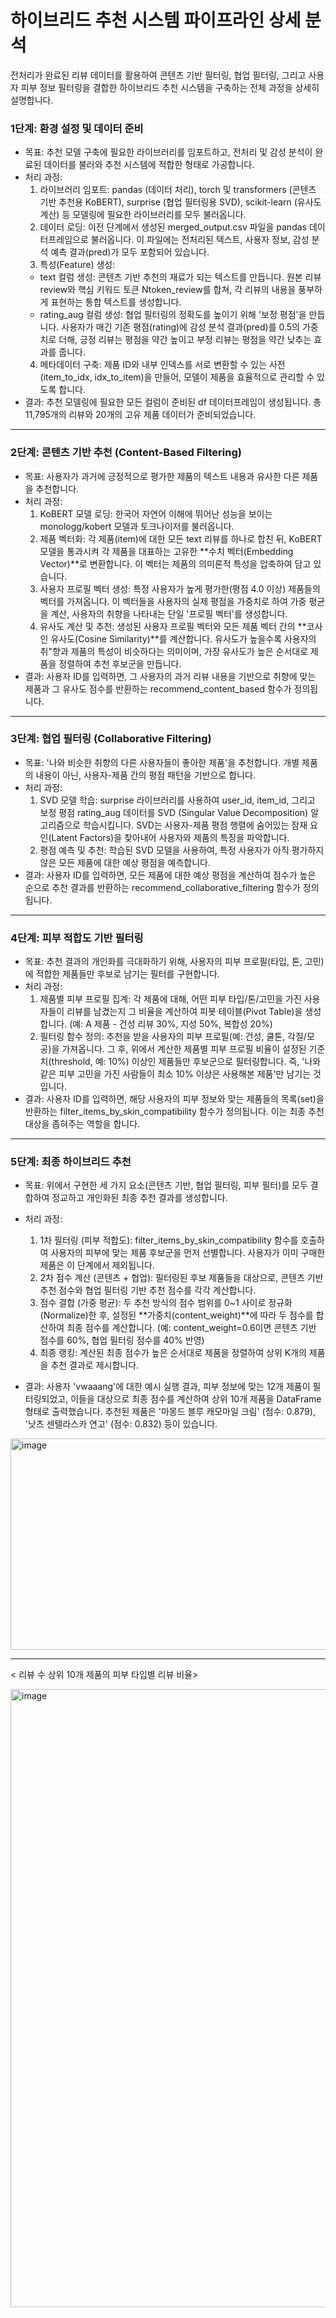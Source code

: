 
# 하이브리드 추천 시스템 파이프라인 상세 분석
전처리가 완료된 리뷰 데이터를 활용하여 콘텐츠 기반 필터링, 협업 필터링, 그리고 사용자 피부 정보 필터링을 결합한 하이브리드 추천 시스템을 구축하는 전체 과정을 상세히 설명합니다.

### 1단계: 환경 설정 및 데이터 준비
- 목표: 추천 모델 구축에 필요한 라이브러리를 임포트하고, 전처리 및 감성 분석이 완료된 데이터를 불러와 추천 시스템에 적합한 형태로 가공합니다.
- 처리 과정:
  1. 라이브러리 임포트: pandas (데이터 처리), torch 및 transformers (콘텐츠 기반 추천용 KoBERT), surprise (협업 필터링용 SVD), scikit-learn (유사도 계산) 등 모델링에 필요한 라이브러리를 모두 불러옵니다.
  2. 데이터 로딩: 이전 단계에서 생성된 merged_output.csv 파일을 pandas 데이터프레임으로 불러옵니다. 이 파일에는 전처리된 텍스트, 사용자 정보, 감성 분석 예측 결과(pred)가 모두 포함되어 있습니다.
  3. 특성(Feature) 생성:
    - text 컬럼 생성: 콘텐츠 기반 추천의 재료가 되는 텍스트를 만듭니다. 원본 리뷰 review와 핵심 키워드 토큰 Ntoken_review를 합쳐, 각 리뷰의 내용을 풍부하게 표현하는 통합 텍스트를 생성합니다.
    - rating_aug 컬럼 생성: 협업 필터링의 정확도를 높이기 위해 '보정 평점'을 만듭니다. 사용자가 매긴 기존 평점(rating)에 감성 분석 결과(pred)를 0.5의 가중치로 더해, 긍정 리뷰는 평점을 약간 높이고 부정 리뷰는 평점을 약간 낮추는 효과를 줍니다.
  4. 메타데이터 구축: 제품 ID와 내부 인덱스를 서로 변환할 수 있는 사전(item_to_idx, idx_to_item)을 만들어, 모델이 제품을 효율적으로 관리할 수 있도록 합니다.
- 결과: 추천 모델링에 필요한 모든 컬럼이 준비된 df 데이터프레임이 생성됩니다. 총 11,795개의 리뷰와 20개의 고유 제품 데이터가 준비되었습니다.

---

### 2단계: 콘텐츠 기반 추천 (Content-Based Filtering)
- 목표: 사용자가 과거에 긍정적으로 평가한 제품의 텍스트 내용과 유사한 다른 제품을 추천합니다.
- 처리 과정:
  1. KoBERT 모델 로딩: 한국어 자연어 이해에 뛰어난 성능을 보이는 monologg/kobert 모델과 토크나이저를 불러옵니다.
  2. 제품 벡터화: 각 제품(item)에 대한 모든 text 리뷰를 하나로 합친 뒤, KoBERT 모델을 통과시켜 각 제품을 대표하는 고유한 **수치 벡터(Embedding Vector)**로 변환합니다. 이 벡터는 제품의 의미론적 특성을 압축하여 담고 있습니다.
  3. 사용자 프로필 벡터 생성: 특정 사용자가 높게 평가한(평점 4.0 이상) 제품들의 벡터를 가져옵니다. 이 벡터들을 사용자의 실제 평점을 가중치로 하여 가중 평균을 계산, 사용자의 취향을 나타내는 단일 '프로필 벡터'를 생성합니다.
  4. 유사도 계산 및 추천: 생성된 사용자 프로필 벡터와 모든 제품 벡터 간의 **코사인 유사도(Cosine Similarity)**를 계산합니다. 유사도가 높을수록 사용자의 취"향과 제품의 특성이 비슷하다는 의미이며, 가장 유사도가 높은 순서대로 제품을 정렬하여 추천 후보군을 만듭니다.
- 결과: 사용자 ID를 입력하면, 그 사용자의 과거 리뷰 내용을 기반으로 취향에 맞는 제품과 그 유사도 점수를 반환하는 recommend_content_based 함수가 정의됩니다.

---

### 3단계: 협업 필터링 (Collaborative Filtering)
- 목표: '나와 비슷한 취향의 다른 사용자들이 좋아한 제품'을 추천합니다. 개별 제품의 내용이 아닌, 사용자-제품 간의 평점 패턴을 기반으로 합니다.
- 처리 과정:
  1. SVD 모델 학습: surprise 라이브러리를 사용하여 user_id, item_id, 그리고 보정 평점 rating_aug 데이터를 SVD (Singular Value Decomposition) 알고리즘으로 학습시킵니다. SVD는 사용자-제품 평점 행렬에 숨어있는 잠재 요인(Latent Factors)을 찾아내어 사용자와 제품의 특징을 파악합니다.
  2. 평점 예측 및 추천: 학습된 SVD 모델을 사용하여, 특정 사용자가 아직 평가하지 않은 모든 제품에 대한 예상 평점을 예측합니다.
- 결과: 사용자 ID를 입력하면, 모든 제품에 대한 예상 평점을 계산하여 점수가 높은 순으로 추천 결과를 반환하는 recommend_collaborative_filtering 함수가 정의됩니다.

---

### 4단계: 피부 적합도 기반 필터링
- 목표: 추천 결과의 개인화를 극대화하기 위해, 사용자의 피부 프로필(타입, 톤, 고민)에 적합한 제품들만 후보로 남기는 필터를 구현합니다.
- 처리 과정:
  1. 제품별 피부 프로필 집계: 각 제품에 대해, 어떤 피부 타입/톤/고민을 가진 사용자들이 리뷰를 남겼는지 그 비율을 계산하여 피봇 테이블(Pivot Table)을 생성합니다. (예: A 제품 - 건성 리뷰 30%, 지성 50%, 복합성 20%)
  2. 필터링 함수 정의: 추천을 받을 사용자의 피부 프로필(예: 건성, 쿨톤, 각질/모공)을 가져옵니다. 그 후, 위에서 계산한 제품별 피부 프로필 비율이 설정된 기준치(threshold, 예: 10%) 이상인 제품들만 후보군으로 필터링합니다. 즉, '나와 같은 피부 고민을 가진 사람들이 최소 10% 이상은 사용해본 제품'만 남기는 것입니다.
- 결과: 사용자 ID를 입력하면, 해당 사용자의 피부 정보와 맞는 제품들의 목록(set)을 반환하는 filter_items_by_skin_compatibility 함수가 정의됩니다. 이는 최종 추천 대상을 좁혀주는 역할을 합니다.

---

### 5단계: 최종 하이브리드 추천
- 목표: 위에서 구현한 세 가지 요소(콘텐츠 기반, 협업 필터링, 피부 필터)를 모두 결합하여 정교하고 개인화된 최종 추천 결과를 생성합니다.
- 처리 과정:
  1. 1차 필터링 (피부 적합도): filter_items_by_skin_compatibility 함수를 호출하여 사용자의 피부에 맞는 제품 후보군을 먼저 선별합니다. 사용자가 이미 구매한 제품은 이 단계에서 제외됩니다.
  2. 2차 점수 계산 (콘텐츠 + 협업): 필터링된 후보 제품들을 대상으로, 콘텐츠 기반 추천 점수와 협업 필터링 기반 추천 점수를 각각 계산합니다.
  3. 점수 결합 (가중 평균): 두 추천 방식의 점수 범위를 0~1 사이로 정규화(Normalize)한 후, 설정된 **가중치(content_weight)**에 따라 두 점수를 합산하여 최종 점수를 계산합니다. (예: content_weight=0.6이면 콘텐츠 기반 점수를 60%, 협업 필터링 점수를 40% 반영)
  4. 최종 랭킹: 계산된 최종 점수가 높은 순서대로 제품을 정렬하여 상위 K개의 제품을 추천 결과로 제시합니다.



- 결과: 사용자 'vwaaang'에 대한 예시 실행 결과, 피부 정보에 맞는 12개 제품이 필터링되었고, 이들을 대상으로 최종 점수를 계산하여 상위 10개 제품을 DataFrame 형태로 출력했습니다. 추천된 제품은 '마몽드 블루 캐모마일 크림' (점수: 0.879), '낫츠 센텔라스카 연고' (점수: 0.832) 등이 있습니다.
<img width="604" height="338" alt="image" src="https://github.com/user-attachments/assets/19b2e3c6-5ce8-4449-8922-45efe2da3d9c" />

---

< 리뷰 수 상위 10개 제품의 피부 타입별 리뷰 비율>

<img width="1358" height="989" alt="image" src="https://github.com/user-attachments/assets/cd351df6-62dd-4c1b-af82-15c657842986" />
